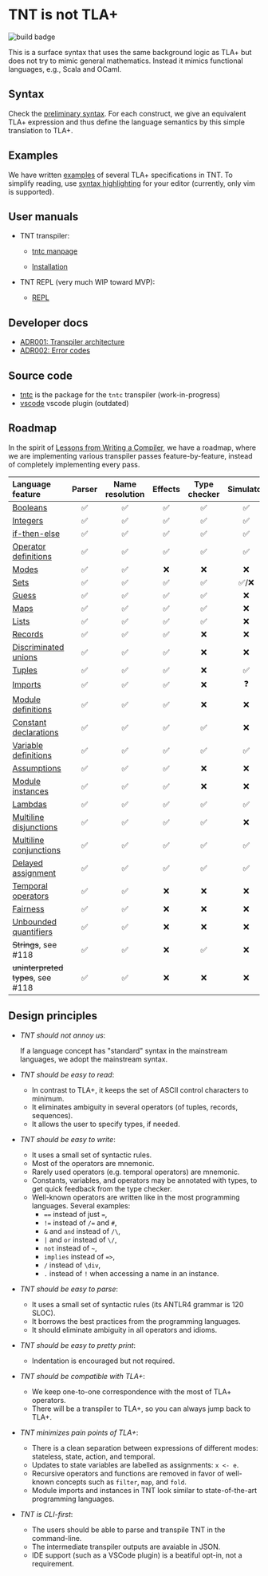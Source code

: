 # TNT is not TLA+

![build badge](https://github.com/informalsystems/tnt/actions/workflows/main.yml/badge.svg)

This is a surface syntax that uses the same background logic as TLA+ but does
not try to mimic general mathematics. Instead it mimics functional languages,
e.g., Scala and OCaml.

## Syntax

Check the [preliminary syntax](./doc/lang.md). For each construct, we give
an equivalent TLA+ expression and thus define the language semantics by
this simple translation to TLA+.

## Examples

We have written [examples](./examples) of several TLA+ specifications in TNT.
To simplify reading, use [syntax highlighting](./editor-plugins) for your
editor (currently, only vim is supported).

## User manuals

 - TNT transpiler:
   - [tntc manpage](./doc/tntc.md)

   - [Installation](./tntc/README.md)

 - TNT REPL (very much WIP toward MVP):
   - [REPL](./doc/repl.md)

## Developer docs

 - [ADR001: Transpiler architecture](./doc/adr001-transpiler-architecture.md)
 - [ADR002: Error codes](./doc/adr002-errors.md)

## Source code

 - [tntc](./tntc) is the package for the `tntc` transpiler (work-in-progress)
 - [vscode](./vscode) vscode plugin (outdated)

## Roadmap

In the spirit of [Lessons from Writing a Compiler][], we have a roadmap, where
we are implementing various transpiler passes feature-by-feature, instead of
completely implementing every pass.

| Language feature                  | Parser             | Name resolution    | Effects            | Type checker       | Simulator          | To-Apalache | Tutorials |
| :---------------                  | :----:             | :-------------:    | :-----:            | :----------:       | :-------:          | :---------: | :-------: |
| [Booleans][]                      | :white_check_mark: | :white_check_mark: | :white_check_mark: | :white_check_mark: | :white_check_mark: | :x:         | :x:       |
| [Integers][]                      | :white_check_mark: | :white_check_mark: | :white_check_mark: | :white_check_mark: | :white_check_mark: | :x:         | :x:       |
| [if-then-else][]                  | :white_check_mark: | :white_check_mark: | :white_check_mark: | :white_check_mark: | :white_check_mark: | :x:         | :x:       |
| [Operator definitions][]          | :white_check_mark: | :white_check_mark: | :white_check_mark: | :white_check_mark: | :white_check_mark: | :x:         | :x:       |
| [Modes][]                         | :white_check_mark: | :white_check_mark: | :x:                | :x:                | :x:                | :x:         | :x:       |
| [Sets][]                          | :white_check_mark: | :white_check_mark: | :white_check_mark: | :white_check_mark: | :white_check_mark:/:x: | :x:     | :x:       |
| [Guess][]                         | :white_check_mark: | :white_check_mark: | :white_check_mark: | :white_check_mark: | :x:                | :x:         | :x:       |
| [Maps][]                          | :white_check_mark: | :white_check_mark: | :white_check_mark: | :white_check_mark: | :x:                | :x:         | :x:       |
| [Lists][]                         | :white_check_mark: | :white_check_mark: | :white_check_mark: | :white_check_mark: | :x:                | :x:         | :x:       |
| [Records][]                       | :white_check_mark: | :white_check_mark: | :white_check_mark: | :x:                | :x:                | :x:         | :x:       |
| [Discriminated unions][]          | :white_check_mark: | :white_check_mark: | :white_check_mark: | :x:                | :x:                | :x:         | :x:       |
| [Tuples][]                        | :white_check_mark: | :white_check_mark: | :white_check_mark: | :x:                | :white_check_mark: | :x:         | :x:       |
| [Imports][]                       | :white_check_mark: | :white_check_mark: | :white_check_mark: | :x:                | :question:         | :x:         | :x:       |
| [Module definitions][]            | :white_check_mark: | :white_check_mark: | :white_check_mark: | :x:                | :x:                | :x:         | :x:       |
| [Constant declarations][]         | :white_check_mark: | :white_check_mark: | :white_check_mark: | :white_check_mark: | :x:                | :x:         | :x:       |
| [Variable definitions][]          | :white_check_mark: | :white_check_mark: | :white_check_mark: | :white_check_mark: | :white_check_mark: | :x:         | :x:       |
| [Assumptions][]                   | :white_check_mark: | :white_check_mark: | :white_check_mark: | :x:                | :x:                | :x:         | :x:       |
| [Module instances][]              | :white_check_mark: | :white_check_mark: | :white_check_mark: | :x:                | :x:                | :x:         | :x:       |
| [Lambdas][]                       | :white_check_mark: | :white_check_mark: | :white_check_mark: | :white_check_mark: | :white_check_mark: | :x:         | :x:       |
| [Multiline disjunctions][]        | :white_check_mark: | :white_check_mark: | :white_check_mark: | :white_check_mark: | :x:                | :x:         | :x:       |
| [Multiline conjunctions][]        | :white_check_mark: | :white_check_mark: | :white_check_mark: | :white_check_mark: | :white_check_mark: | :x:         | :x:       |
| [Delayed assignment][]            | :white_check_mark: | :white_check_mark: | :white_check_mark: | :white_check_mark: | :white_check_mark: | :x:         | :x:       |
| [Temporal operators][]            | :white_check_mark: | :white_check_mark: | :x:                | :x:                | :x:                | :x:         | :x:       |
| [Fairness][]                      | :white_check_mark: | :white_check_mark: | :x:                | :x:                | :x:                | :x:         | :x:       |
| [Unbounded quantifiers][]         | :white_check_mark: | :white_check_mark: | :x:                | :x:                | :x:                | :x:         | :x:       |
| ~~Strings~~, see #118             | :white_check_mark: | :white_check_mark: | :x:                | :white_check_mark: | :x:                | :x:         | :x:       |
| ~~uninterpreted types~~, see #118 | :white_check_mark: | :white_check_mark: | :x:                | :x:                | :x:                | :x:         | :x:       |

## Design principles

 - *TNT should not annoy us*:

   If a language concept has "standard" syntax in the mainstream languages,
   we adopt the mainstream syntax.

 - *TNT should be easy to read*:
    - In contrast to TLA+, it keeps the set of ASCII control characters to minimum.
    - It eliminates ambiguity in several operators (of tuples, records, sequences).
    - It allows the user to specify types, if needed.

 - *TNT should be easy to write*:
    - It uses a small set of syntactic rules.
    - Most of the operators are mnemonic.
    - Rarely used operators (e.g. temporal operators) are mnemonic.
    - Constants, variables, and operators may be annotated with types,
      to get quick feedback from the type checker.
    - Well-known operators are written like in the most programming languages.
      Several examples:
        * `==` instead of just `=`,
        * `!=` instead of `/=` and `#`,
        * `&` and `and` instead of `/\`,
        * `|` and `or` instead of `\/`,
        * `not` instead of `~`,
        * `implies` instead of `=>`,
        * `/` instead of `\div`,
        * `.` instead of `!` when accessing a name in an instance.

 - *TNT should be easy to parse*: 
    - It uses a small set of syntactic rules (its ANTLR4 grammar is 120 SLOC).
    - It borrows the best practices from the programming languages.
    - It should eliminate ambiguity in all operators and idioms.

 - *TNT should be easy to pretty print*: 
    - Indentation is encouraged but not required.

 - *TNT should be compatible with TLA+*:
    - We keep one-to-one correspondence with the most of TLA+ operators.
    - There will be a transpiler to TLA+, so you can always jump back to TLA+.

 - *TNT minimizes pain points of TLA+*:
    - There is a clean separation between expressions of different modes:
        stateless, state, action, and temporal.
    - Updates to state variables are labelled as assignments: `x <- e`.
    - Recursive operators and functions are removed in favor of
      well-known concepts such as `filter`, `map`, and `fold`.
    - Module imports and instances in TNT look similar to state-of-the-art
      programming languages.

 - *TNT is CLI-first*:
    - The users should be able to parse and transpile TNT in the command-line.
    - The intermediate transpiler outputs are avaiable in JSON.
    - IDE support (such as a VSCode plugin) is a beatiful opt-in, not a requirement.

[Lessons from Writing a Compiler]: https://borretti.me/article/lessons-writing-compiler
[Imports]: ./doc/lang.md#imports-1
[Module definitions]: ./doc/lang.md#module-definition
[Constant declarations]: ./doc/lang.md#constant-declarations
[Assumptions]: ./doc/lang.md#assumptions
[Variable definitions]: ./doc/lang.md#variable-definitions
[Operator definitions]: ./doc/lang.md#variable-definitions
[Module instances]: ./doc/lang.md#module-instances
[Lambdas]: ./doc/lang.md#lambdas-aka-anonymous-operators
[Booleans]: ./doc/lang.md#boolean-operators-and-equality
[Integers]: ./doc/lang.md#integers
[Sets]: ./doc/lang.md#sets
[Lists]: ./doc/lang.md#lists-aka-sequences
[Multiline disjunctions]: ./doc/lang.md#multiline-disjunctions
[Multiline conjunctions]: ./doc/lang.md#multiline-conjunctions
[if-then-else]: ./doc/lang.md#condition
[Guess]: ./doc/lang.md#existential-quantifier-and-non-deterministic-choice
[Maps]: ./doc/lang.md#maps-aka-functions
[Records]: ./doc/lang.md#records
[Discriminated unions]: ./doc/lang.md#discriminated-unions
[Tuples]: ./doc/lang.md#tuples
[Delayed assignment]: ./doc/lang.md#delayed-assignment
[Temporal operators]: ./doc/lang.md#temporal-operators
[Fairness]: ./doc/lang.md#fairness
[Unbounded quantifiers]: ./doc/lang.md#unbounded-quantifiers
[Modes]: ./doc/lang.md#modes

